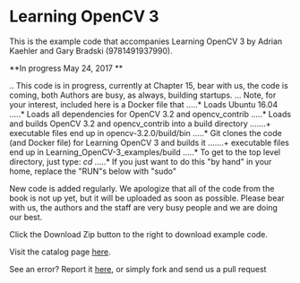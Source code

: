 Learning OpenCV 3
==========

This is the example code that accompanies Learning OpenCV 3 by Adrian Kaehler and Gary Bradski (9781491937990). 
  
**In progress May 24, 2017 **

.. This code is in progress, currently at Chapter 15, bear with us, the code is coming, both Authors are busy, as always, building startups.
... Note, for your interest, included here is a Docker file that
.....* Loads Ubuntu 16.04 
.....* Loads all dependencies for OpenCV 3.2 and opencv_contrib
.....* Loads and builds OpenCV 3.2 and opencv_contrib into a build directory 
.......+ executable files end up in opencv-3.2.0/build/bin
.....* Git clones the code (and Docker file) for Learning OpenCV 3 and builds it
.......+ executable files end up in Learning_OpenCV-3_examples/build
.....* To get to the top level directory, just type: *cd*
.....* If you just want to do this "by hand" in your home, replace the "RUN"s below with "sudo"


New code is added regularly. We apologize that all of the code from the
book is not up yet, but it will be uploaded as soon as possible. Please
bear with us, the authors and the staff are very busy people and we are
doing our best.

Click the Download Zip button to the right to download example code.

Visit the catalog page [here](http://shop.oreilly.com/product/0636920044765.do).

See an error? Report it [here](http://oreilly.com/catalog/errata.csp?isbn=0636920044765), or simply fork and send us a pull request
